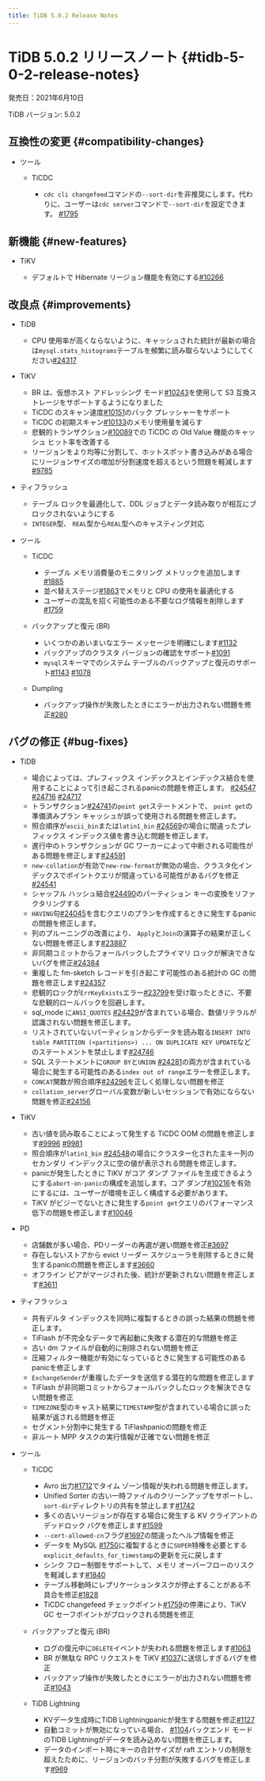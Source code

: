 ```yaml
---
title: TiDB 5.0.2 Release Notes
---
```


# TiDB 5.0.2 リリースノート {#tidb-5-0-2-release-notes}

発売日：2021年6月10日

TiDB バージョン: 5.0.2

## 互換性の変更 {#compatibility-changes}

-   ツール

    -   TiCDC

        -   `cdc cli changefeed`コマンドの`--sort-dir`を非推奨にします。代わりに、ユーザーは`cdc server`コマンドで`--sort-dir`を設定できます。 [#1795](https://github.com/pingcap/tiflow/pull/1795)

## 新機能 {#new-features}

-   TiKV

    -   デフォルトで Hibernate リージョン機能を有効にする[#10266](https://github.com/tikv/tikv/pull/10266)

## 改良点 {#improvements}

-   TiDB

    -   CPU 使用率が高くならないように、キャッシュされた統計が最新の場合は`mysql.stats_histograms`テーブルを頻繁に読み取らないようにしてください[#24317](https://github.com/pingcap/tidb/pull/24317)

-   TiKV

    -   BR は、仮想ホスト アドレッシング モード[#10243](https://github.com/tikv/tikv/pull/10243)を使用して S3 互換ストレージをサポートするようになりました
    -   TiCDC のスキャン速度[#10151](https://github.com/tikv/tikv/pull/10151)のバック プレッシャーをサポート
    -   TiCDC の初期スキャン[#10133](https://github.com/tikv/tikv/pull/10133)のメモリ使用量を減らす
    -   悲観的トランザクション[#10089](https://github.com/tikv/tikv/pull/10089)での TiCDC の Old Value 機能のキャッシュ ヒット率を改善する
    -   リージョンをより均等に分割して、ホットスポット書き込みがある場合にリージョンサイズの増加が分割速度を超えるという問題を軽減します[#9785](https://github.com/tikv/tikv/issues/9785)

-   ティフラッシュ

    -   テーブル ロックを最適化して、DDL ジョブとデータ読み取りが相互にブロックされないようにする
    -   `INTEGER`型、 `REAL`型から`REAL`型へのキャスティング対応

-   ツール

    -   TiCDC

        -   テーブル メモリ消費量のモニタリング メトリックを追加します[#1885](https://github.com/pingcap/tiflow/pull/1885)
        -   並べ替えステージ[#1863](https://github.com/pingcap/tiflow/pull/1863)でメモリと CPU の使用を最適化する
        -   ユーザーの混乱を招く可能性のある不要なログ情報を削除します[#1759](https://github.com/pingcap/tiflow/pull/1759)

    -   バックアップと復元 (BR)

        -   いくつかのあいまいなエラー メッセージを明確にします[#1132](https://github.com/pingcap/br/pull/1132)
        -   バックアップのクラスタ バージョンの確認をサポート[#1091](https://github.com/pingcap/br/pull/1091)
        -   `mysql`スキーマでのシステム テーブルのバックアップと復元のサポート[#1143](https://github.com/pingcap/br/pull/1143) [#1078](https://github.com/pingcap/br/pull/1078)

    -   Dumpling

        -   バックアップ操作が失敗したときにエラーが出力されない問題を修正[#280](https://github.com/pingcap/dumpling/pull/280)

## バグの修正 {#bug-fixes}

-   TiDB

    -   場合によっては、プレフィックス インデックスとインデックス結合を使用することによって引き起こされるpanicの問題を修正します。 [#24547](https://github.com/pingcap/tidb/issues/24547) [#24716](https://github.com/pingcap/tidb/issues/24716) [#24717](https://github.com/pingcap/tidb/issues/24717)
    -   トランザクション[#24741](https://github.com/pingcap/tidb/issues/24741)の`point get`ステートメントで、 `point get`の準備済みプラン キャッシュが誤って使用される問題を修正します。
    -   照合順序が`ascii_bin`または`latin1_bin` [#24569](https://github.com/pingcap/tidb/issues/24569)の場合に間違ったプレフィックス インデックス値を書き込む問題を修正します。
    -   進行中のトランザクションが GC ワーカーによって中断される可能性がある問題を修正します[#24591](https://github.com/pingcap/tidb/issues/24591)
    -   `new-collation`が有効で`new-row-format`が無効の場合、クラスタ化インデックスでポイントクエリが間違っている可能性があるバグを修正[#24541](https://github.com/pingcap/tidb/issues/24541)
    -   シャッフル ハッシュ結合[#24490](https://github.com/pingcap/tidb/pull/24490)のパーティション キーの変換をリファクタリングする
    -   `HAVING`句[#24045](https://github.com/pingcap/tidb/issues/24045)を含むクエリのプランを作成するときに発生するpanicの問題を修正します。
    -   列のプルーニングの改善により、 `Apply`と`Join`の演算子の結果が正しくない問題を修正します[#23887](https://github.com/pingcap/tidb/issues/23887)
    -   非同期コミットからフォールバックしたプライマリ ロックが解決できないバグを修正[#24384](https://github.com/pingcap/tidb/issues/24384)
    -   重複した fm-sketch レコードを引き起こす可能性のある統計の GC の問題を修正します[#24357](https://github.com/pingcap/tidb/pull/24357)
    -   悲観的ロックが`ErrKeyExists`エラー[#23799](https://github.com/pingcap/tidb/issues/23799)を受け取ったときに、不要な悲観的ロールバックを回避します。
    -   sql_mode に`ANSI_QUOTES` [#24429](https://github.com/pingcap/tidb/issues/24429)が含まれている場合、数値リテラルが認識されない問題を修正します。
    -   リストされていないパーティションからデータを読み取る`INSERT INTO table PARTITION (<partitions>) ... ON DUPLICATE KEY UPDATE`などのステートメントを禁止します[#24746](https://github.com/pingcap/tidb/issues/24746)
    -   SQL ステートメントに`GROUP BY`と`UNION` [#24281](https://github.com/pingcap/tidb/issues/24281)の両方が含まれている場合に発生する可能性のある`index out of range`エラーを修正します。
    -   `CONCAT`関数が照合順序[#24296](https://github.com/pingcap/tidb/issues/24296)を正しく処理しない問題を修正
    -   `collation_server`グローバル変数が新しいセッションで有効にならない問題を修正[#24156](https://github.com/pingcap/tidb/pull/24156)

-   TiKV

    -   古い値を読み取ることによって発生する TiCDC OOM の問題を修正します[#9996](https://github.com/tikv/tikv/issues/9996) [#9981](https://github.com/tikv/tikv/issues/9981)
    -   照合順序が`latin1_bin` [#24548](https://github.com/pingcap/tidb/issues/24548)の場合にクラスター化された主キー列のセカンダリ インデックスに空の値が表示される問題を修正します。
    -   panicが発生したときに TiKV がコア ダンプ ファイルを生成できるようにする`abort-on-panic`の構成を追加します。コア ダンプ[#10216](https://github.com/tikv/tikv/pull/10216)を有効にするには、ユーザーが環境を正しく構成する必要があります。
    -   TiKV がビジーでないときに発生する`point get`クエリのパフォーマンス低下の問題を修正します[#10046](https://github.com/tikv/tikv/issues/10046)

-   PD

    -   店舗数が多い場合、PDリーダーの再選が遅い問題を修正[#3697](https://github.com/tikv/pd/issues/3697)
    -   存在しないストアから evict リーダー スケジューラを削除するときに発生するpanicの問題を修正します[#3660](https://github.com/tikv/pd/issues/3660)
    -   オフライン ピアがマージされた後、統計が更新されない問題を修正します[#3611](https://github.com/tikv/pd/issues/3611)

-   ティフラッシュ

    -   共有デルタ インデックスを同時に複製するときの誤った結果の問題を修正します。
    -   TiFlash が不完全なデータで再起動に失敗する潜在的な問題を修正
    -   古い dm ファイルが自動的に削除されない問題を修正
    -   圧縮フィルター機能が有効になっているときに発生する可能性のあるpanicを修正します
    -   `ExchangeSender`が重複したデータを送信する潜在的な問題を修正します
    -   TiFlash が非同期コミットからフォールバックしたロックを解決できない問題を修正
    -   `TIMEZONE`型のキャスト結果に`TIMESTAMP`型が含まれている場合に誤った結果が返される問題を修正
    -   セグメント分割中に発生する TiFlashpanicの問題を修正
    -   非ルート MPP タスクの実行情報が正確でない問題を修正

-   ツール

    -   TiCDC

        -   Avro 出力[#1712](https://github.com/pingcap/tiflow/pull/1712)でタイム ゾーン情報が失われる問題を修正します。
        -   Unified Sorter の古い一時ファイルのクリーンアップをサポートし、 `sort-dir`ディレクトリの共有を禁止します[#1742](https://github.com/pingcap/tiflow/pull/1742)
        -   多くの古いリージョンが存在する場合に発生する KV クライアントのデッドロック バグを修正します[#1599](https://github.com/pingcap/tiflow/issues/1599)
        -   `--cert-allowed-cn`フラグ[#1697](https://github.com/pingcap/tiflow/pull/1697)の間違ったヘルプ情報を修正
        -   データを MySQL [#1750](https://github.com/pingcap/tiflow/pull/1750)に複製するときに`SUPER`特権を必要とする`explicit_defaults_for_timestamp`の更新を元に戻します
        -   シンク フロー制御をサポートして、メモリ オーバーフローのリスクを軽減します[#1840](https://github.com/pingcap/tiflow/pull/1840)
        -   テーブル移動時にレプリケーションタスクが停止することがある不具合を修正[#1828](https://github.com/pingcap/tiflow/pull/1828)
        -   TiCDC changefeed チェックポイント[#1759](https://github.com/pingcap/tiflow/pull/1759)の停滞により、TiKV GC セーフポイントがブロックされる問題を修正

    -   バックアップと復元 (BR)

        -   ログの復元中に`DELETE`イベントが失われる問題を修正します[#1063](https://github.com/pingcap/br/issues/1063)
        -   BR が無駄な RPC リクエストを TiKV [#1037](https://github.com/pingcap/br/pull/1037)に送信しすぎるバグを修正
        -   バックアップ操作が失敗したときにエラーが出力されない問題を修正[#1043](https://github.com/pingcap/br/pull/1043)

    -   TiDB Lightning

        -   KVデータ生成時にTiDB Lightningpanicが発生する問題を修正[#1127](https://github.com/pingcap/br/pull/1127)
        -   自動コミットが無効になっている場合、 [#1104](https://github.com/pingcap/br/issues/1104)バックエンド モードのTiDB Lightningがデータを読み込めない問題を修正します。
        -   データのインポート時にキーの合計サイズが raft エントリの制限を超えたために、リージョンのバッチ分割が失敗するバグを修正します[#969](https://github.com/pingcap/br/issues/969)
